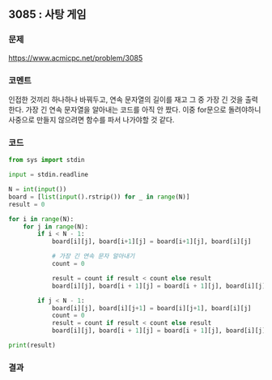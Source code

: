 ## 3085 : 사탕 게임
### 문제
https://www.acmicpc.net/problem/3085
### 코멘트
인접한 것끼리 하나하나 바꿔두고, 연속 문자열의 길이를 재고 그 중 가장 긴 것을 출력한다.
가장 긴 연속 문자열을 알아내는 코드를 아직 안 짰다. 이중 for문으로 돌려야하니 사중으로 만들지 않으려면 함수를 파서 나가야할 것 같다.


### 코드
```python
from sys import stdin

input = stdin.readline

N = int(input())
board = [list(input().rstrip()) for _ in range(N)]
result = 0

for i in range(N):
    for j in range(N):
        if i < N - 1:
            board[i][j], board[i+1][j] = board[i+1][j], board[i][j]

            # 가장 긴 연속 문자 알아내기
            count = 0

            result = count if result < count else result
            board[i][j], board[i + 1][j] = board[i + 1][j], board[i][j]

        if j < N - 1:
            board[i][j], board[i][j+1] = board[i][j+1], board[i][j]
            count = 0
            result = count if result < count else result
            board[i][j], board[i + 1][j] = board[i + 1][j], board[i][j]

print(result)
```
### 결과

